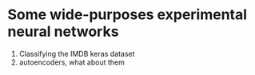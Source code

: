 # Some wide-purposes experimental neural networks 
 
1) Classifying the IMDB keras dataset
2) autoencoders, what about them 

